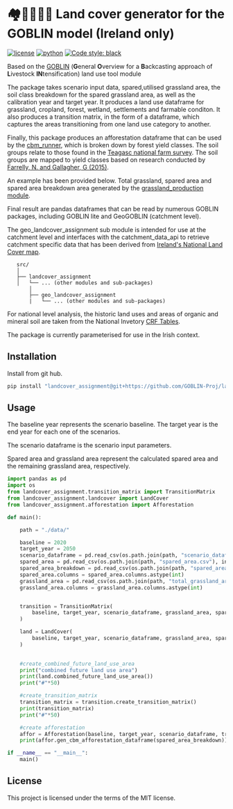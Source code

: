 # 🏘️🌳🌲🌽🍀 Land cover generator for the GOBLIN model (Ireland only)
[![license](https://img.shields.io/badge/License-MIT-red)](https://github.com/GOBLIN-Proj/landcover_assignment/blob/0.1.0/LICENSE)
[![python](https://img.shields.io/badge/python-3.9-blue?logo=python&logoColor=white)](https://github.com/GOBLIN-Proj/landcover_assignment)
[![Code style: black](https://img.shields.io/badge/code%20style-black-000000.svg)](https://github.com/psf/black)

 Based on the [GOBLIN](https://gmd.copernicus.org/articles/15/2239/2022/) (**G**eneral **O**verview for a **B**ackcasting approach of **L**ivestock **IN**tensification) land use tool module

 The package takes scenario input data, spared,utilised grassland area, the soil class breakdown for the spared grassland area, as well as the calibration year and target year. It produces a land use dataframe for grassland, cropland, forest, wetland, settlements and farmable conditon. It also produces a transition matrix, in the form of a dataframe, which captures the areas transitioning from one land use category to another. 

 Finally, this package produces an afforestation dataframe that can be used by the [cbm_runner](https://goblin-proj.github.io/cbm_runner/html/index.html), which is broken down by forest yield classes. The soil groups relate to those found in the [Teagasc national farm survey](https://www.teagasc.ie/rural-economy/rural-economy/national-farm-survey/). The soil groups are mapped to yield classes based on research conducted by [Farrelly, N. and Gallagher, G (2015)](https://journal.societyofirishforesters.ie/index.php/forestry/article/view/10299).

 An example has been provided below. Total grassland, spared area and spared area breakdown area generated by the [grassland_production module](https://colmduff.github.io/grassland_production/html/index.html).


 Final result are pandas dataframes that can be read by numerous GOBLIN packages, including GOBLIN lite and GeoGOBLIN (catchment level).

 The geo_landcover_assignment sub module is intended for use at the catchment level and interfaces with the catchment_data_api to 
 retrieve catchment specific data that has been derived from [Ireland's National Land Cover map](https://www.epa.ie/our-services/monitoring--assessment/assessment/mapping/national-land-cover-map/). 

 ```
    src/
    │
    ├── landcover_assignment
    │   └── ... (other modules and sub-packages)
        │
        ├── geo_landcover_assignment
        |   └── ... (other modules and sub-packages)

 ```

 For national level analysis, the historic land uses and areas of organic and mineral soil are taken from the National Invetory [CRF Tables](https://www.epa.ie/publications/monitoring--assessment/climate-change/air-emissions/irelands-national-inventory-submissions-2022.php).

 The package is currently parameterised for use in the Irish context. 

## Installation

Install from git hub. 

```bash
pip install "landcover_assignment@git+https://github.com/GOBLIN-Proj/landcover_assignment.git@main" 

```

## Usage
The baseline year represents the scenario baseline. The target year is the end year for each one of the scenarios. 

The scenario dataframe is the scenario input parameters. 

Spared area and grassland area represent the calculated spared area and the remaining grassland area, respectively.

```python
import pandas as pd
import os
from landcover_assignment.transition_matrix import TransitionMatrix
from landcover_assignment.landcover import LandCover
from landcover_assignment.afforestation import Afforestation

def main():

    path = "./data/"

    baseline = 2020
    target_year = 2050
    scenario_dataframe = pd.read_csv(os.path.join(path, "scenario_dataframe.csv"), index_col=0)
    spared_area = pd.read_csv(os.path.join(path, "spared_area.csv"), index_col=0)
    spared_area_breakdown = pd.read_csv(os.path.join(path, "spared_area_breakdown.csv"), index_col=0)
    spared_area.columns = spared_area.columns.astype(int)
    grassland_area = pd.read_csv(os.path.join(path, "total_grassland_area.csv"), index_col=0)
    grassland_area.columns = grassland_area.columns.astype(int)


    transition = TransitionMatrix(
        baseline, target_year, scenario_dataframe, grassland_area, spared_area, spared_area_breakdown
    )

    land = LandCover(
        baseline, target_year, scenario_dataframe, grassland_area, spared_area, spared_area_breakdown
    )

    
    #create_combined_future_land_use_area
    print("combined future land use area")
    print(land.combined_future_land_use_area())
    print("#"*50)

    #create_transition_matrix
    transition_matrix = transition.create_transition_matrix()
    print(transition_matrix)
    print("#"*50)

    #create afforestation 
    affor = Afforestation(baseline, target_year, scenario_dataframe, transition_matrix)
    print(affor.gen_cbm_afforestation_dataframe(spared_area_breakdown))

if __name__ == "__main__":
    main()
```
## License
This project is licensed under the terms of the MIT license.
